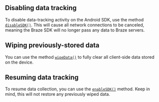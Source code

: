 ## Disabling data tracking

To disable data-tracking activity on the Android SDK, use the method [`disableSDK()`](https://braze-inc.github.io/braze-android-sdk/kdoc/braze-android-sdk/com.braze/-braze/-companion/disable-sdk.html). This will cause all network connections to be canceled, meaning the Braze SDK will no longer pass any data to Braze servers.

## Wiping previously-stored data

You can use the method [`wipeData()`](https://braze-inc.github.io/braze-android-sdk/kdoc/braze-android-sdk/com.braze/-braze/-companion/wipe-data.html) to fully clear all client-side data stored on the device.

## Resuming data tracking

To resume data collection, you can use the [`enableSDK()`](https://braze-inc.github.io/braze-android-sdk/kdoc/braze-android-sdk/com.braze/-braze/-companion/enable-sdk.html) method. Keep in mind, this will not restore any previously wiped data.
